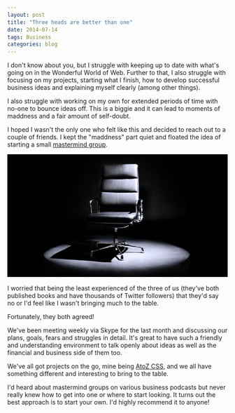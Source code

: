 ```yaml
---
layout: post
title: "Three heads are better than one"
date: 2014-07-14
tags: Business
categories: blog
---
```


I don't know about you, but I struggle with keeping up to date with
what's going on in the Wonderful World of Web. Further to that, I also
struggle with focusing on my projects, starting what I finish, how to
develop successful business ideas and explaining myself clearly (among
other things).

I also struggle with working on my own for extended periods of time with
no-one to bounce ideas off. This is a biggie and it can lead to moments
of maddness and a fair amount of self-doubt.

I hoped I wasn't the only one who felt like this and decided to reach
out to a couple of friends. I kept the "maddness" part quiet and floated
the idea of starting a small [mastermind
group](https://www.google.co.uk/webhp?sourceid=chrome-instant&ion=1&espv=2&ie=UTF-8#q=define%20mastermind%20group).

![Mastermind Chair](/images/mastermind.png)

I worried that being the least experienced of the three of us
(they've both published books and have thousands of Twitter followers) that
they'd say no or I'd feel like I wasn't bringing much to the table.

Fortunately, they both agreed!

We've been meeting weekly via Skype for the last month and discussing
our plans, goals, fears and struggles in detail. It's great to have such
a friendly and understanding environment to talk openly about ideas as
well as the financial and business side of them too.

We've all got projects on the go, mine being [AtoZ
CSS](http://www.atozcss.com), and we all have something different and
interesting to bring to the table. 

I'd heard about mastermind groups on various business podcasts but never
really knew how to get into one or where to start looking.  It turns out
the best approach is to start your own. I'd highly recommend it to
anyone!
